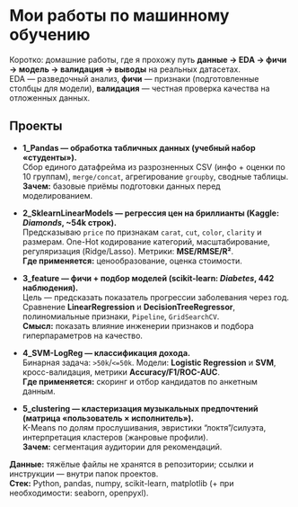 # Мои работы по машинному обучению


Коротко: домашние работы, где я прохожу путь **данные → EDA → фичи → модель → валидация → выводы** на реальных датасетах.  
EDA — разведочный анализ, **фичи** — признаки (подготовленные столбцы для модели), **валидация** — честная проверка качества на отложенных данных.

## Проекты

- **1_Pandas — обработка табличных данных (учебный набор «студенты»).**  
  Сбор единого датафрейма из разрозненных CSV (инфо + оценки по 10 группам), `merge/concat`, агрегирование `groupby`, сводные таблицы.  
  **Зачем:** базовые приёмы подготовки данных перед моделированием.

- **2_SklearnLinearModels — регрессия цен на бриллианты (Kaggle: *Diamonds*, ~54k строк).**  
  Предсказываю `price` по признакам `carat`, `cut`, `color`, `clarity` и размерам. One-Hot кодирование категорий, масштабирование, регуляризация (Ridge/Lasso). Метрики: **MSE/RMSE/R²**.  
  **Где применяется:** ценообразование, оценка стоимости.

- **3_feature — фичи + подбор моделей (scikit-learn: *Diabetes*, 442 наблюдения).**  
  Цель — предсказать показатель прогрессии заболевания через год. Сравнение **LinearRegression** и **DecisionTreeRegressor**, полиномиальные признаки, `Pipeline`, `GridSearchCV`.  
  **Смысл:** показать влияние инженерии признаков и подбора гиперпараметров на качество.

- **4_SVM-LogReg — классификация дохода.**  
  Бинарная задача: `>50k`/`<=50k`. Модели: **Logistic Regression** и **SVM**, кросс-валидация, метрики **Accuracy/F1/ROC-AUC**.  
  **Где применяется:** скоринг и отбор кандидатов по анкетным данным.

- **5_clustering — кластеризация музыкальных предпочтений (матрица «пользователь × исполнитель»).**  
  K-Means по долям прослушивания, эвристики “локтя”/силуэта, интерпретация кластеров (жанровые профили).  
  **Зачем:** сегментация аудитории для рекомендаций.


**Данные:** тяжёлые файлы не хранятся в репозитории; ссылки и инструкции — внутри папок проектов.  
**Стек:** Python, pandas, numpy, scikit-learn, matplotlib (+ при необходимости: seaborn, openpyxl).

